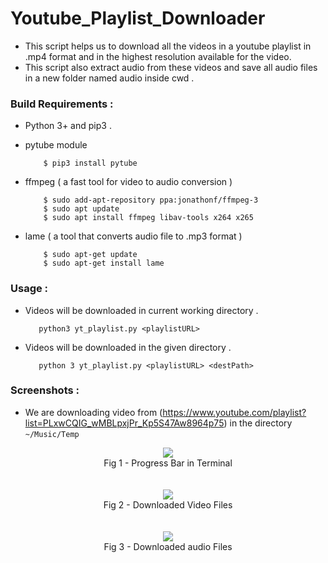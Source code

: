 # Youtube_Playlist_Downloader
- This script helps us to download all the videos in a youtube playlist in .mp4 format and in the highest resolution available for the video.
- This script also extract audio from these videos and save all audio files in a new folder named audio inside cwd .

### Build Requirements :
- Python 3+ and pip3 . 
- pytube module 
    ```
        $ pip3 install pytube
    ```
- ffmpeg  ( a fast tool for video to audio conversion )

    ```
        $ sudo add-apt-repository ppa:jonathonf/ffmpeg-3 
        $ sudo apt update 
        $ sudo apt install ffmpeg libav-tools x264 x265 
     ```
     
- lame  ( a tool that converts audio file to .mp3 format ) 
    ```
        $ sudo apt-get update
        $ sudo apt-get install lame
    ```
### Usage :
- Videos will be downloaded in current working directory . 

  ```
     python3 yt_playlist.py <playlistURL> 
  ```
- Videos will be downloaded in the given directory .
  ```
     python 3 yt_playlist.py <playlistURL> <destPath>
  ```
### Screenshots :
- We are downloading video from (https://www.youtube.com/playlist?list=PLxwCQIG_wMBLpxjPr_Kp5S47Aw8964p75) in the directory `~/Music/Temp`
<p align="center">
  <img src="http://i.imgur.com/08fcV2w.png"> <br>
  Fig 1 - Progress Bar in Terminal<br><br><br>
  <img src="https://i.imgur.com/ZloIx9L.png"> <br>
  Fig 2 - Downloaded Video Files<br><br><br>
  <img src="https://i.imgur.com/LKYZvmU.png"> <br>
  Fig 3 - Downloaded audio Files
</p>
